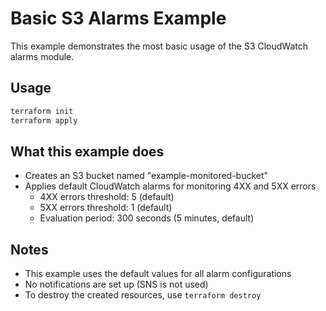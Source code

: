 # Basic S3 Alarms Example

This example demonstrates the most basic usage of the S3 CloudWatch alarms module.

## Usage

```bash
terraform init
terraform apply
```

## What this example does

- Creates an S3 bucket named "example-monitored-bucket"
- Applies default CloudWatch alarms for monitoring 4XX and 5XX errors
  - 4XX errors threshold: 5 (default)
  - 5XX errors threshold: 1 (default)
  - Evaluation period: 300 seconds (5 minutes, default)

## Notes

- This example uses the default values for all alarm configurations
- No notifications are set up (SNS is not used)
- To destroy the created resources, use `terraform destroy` 